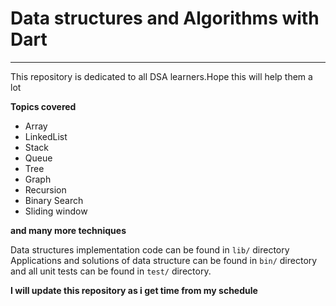 # Data structures and Algorithms with Dart
______________________________________________

This repository is dedicated to all DSA learners.Hope this will help them a lot

**Topics covered**
- Array
- LinkedList
- Stack
- Queue
- Tree
- Graph
- Recursion
- Binary Search
- Sliding window

**and many more techniques**

Data structures implementation code can be found in `lib/` directory
Applications and solutions of data structure can be found in `bin/` directory
and all unit tests can be found in `test/` directory.

**I will update this repository as i get time from my schedule**
